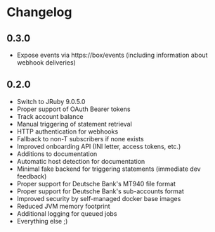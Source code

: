 # Changelog

## 0.3.0

* Expose events via https://box/events (including information about webhook deliveries)

## 0.2.0

* Switch to JRuby 9.0.5.0
* Proper support of OAuth Bearer tokens
* Track account balance
* Manual triggering of statement retrieval
* HTTP authentication for webhooks
* Fallback to non-T subscribers if none exists
* Improved onboarding API (INI letter, access tokens, etc.)
* Additions to documentation
* Automatic host detection for documentation
* Minimal fake backend for triggering statements (immediate dev feedback)
* Proper support for Deutsche Bank's MT940 file format
* Proper support for Deutsche Bank's sub-accounts format
* Improved security by self-managed docker base images
* Reduced JVM memory footprint
* Additional logging for queued jobs
* Everything else ;)
